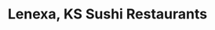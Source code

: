 ---
layout: city
title: Lenexa, KS Sushi Restaurants
permalink: /kansas/lenexa/
stateAbbr: KS
stateName: Kansas
cityName: Lenexa

---